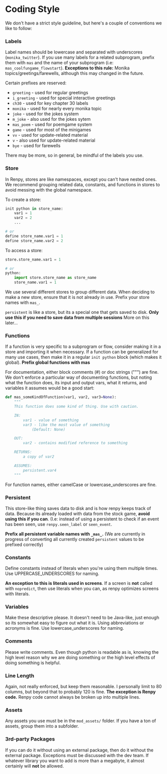 # Coding Style

We don't have a strict style guideline, but here's a couple of conventions
we like to follow:

### Labels

Label names should be lowercase and separated with underscores (`monika_twitter`). 
If you use many labels for a related subprogram, prefix them with `mas` and the
name of your subprogram (i.e: `mas_coolfungame_flowstart`). **Exceptions to
this rule:** Monika topics/greetings/farewells, although this may changed in
the future.

Certain prefixes are reserved:

- `greeting` - used for regular greetings
- `i_greeting` - used for special interactive greetings
- `ch30` - used for key chapter 30 labels
- `monika` - used for nearly every monika topic
- `joke` - used for the jokes system
- `m_joke` - also used for the jokes sytem
- `mas_poem` - used for poemgame system
- `game` - used for most of the minigames
- `vv` - used for update-related material
- `v` - also used for update-related material
- `bye` - used for farewells

There may be more, so in general, be mindful of the labels you use.


### Store

In Renpy, stores are like namespaces, except you can't have nested ones. We
recommend grouping related data, constants, and functions in stores to avoid
messing with the global namespace.

To create a store:
```python
init python in store_name:
    var1 = 1
    var2 = 2
    ...

# or
define store_name.var1 = 1
define store_name.var2 = 2
```

To access a store:
```python
store.store_name.var1 = 1

# or
python:
    import store.store_name as store_name
    store_name.var1 = 1
```

We use several different stores to group different data. When deciding to make
a new store, ensure that it is not already in use. Prefix your store names
with `mas_`.

`persistent` is like a store, but its a special one that gets saved to disk.
**Only use this if you need to save data from multiple sessions** 
More on this later...

### Functions

If a function is very specific to a subprogram or flow, consider making it in 
a store and importing it when necessary. If a function can be generalized for
many use cases, then make it in a regular `init python` block (which makes it
global). **Prefix global functions with mas**

For documentation, either block comments (#) or doc strings (""") are fine. We
don't enforce a particular way of documenting functions, but noting what the
function does, its input and output vars, what it returns, and variables it
assumes would be a good start:

```python
def mas_someKindOfFunction(var1, var2, var3=None):
    """
    This function does some kind of thing. Use with caution.

    IN:
        var1 - value of something
        var3 - like the most value of something
            (Default: None)

    OUT:
        var2 - contains modified reference to something

    RETURNS:
        a copy of var2

    ASSUMES:
        persistent.var4 
    """
```
For function names, either camelCase or lowercase_underscores are fine.

### Persistent

This store-like thing saves data to disk and is how renpy keeps track of data.
Because its already loaded with data from the stock game, **avoid using this
if you can**. (I.e: instead of using a persistent to check if an event has been
seen, use `renpy.seen_label` or `seen_event`.

**Prefix all persistent variable names with `_mas_`.** (We are currently in 
progress of converting all currently created `persistent` values to be prefixed
correctly)

### Constants

Define constants instead of literals when you're using them multiple times. 
Use UPPERCASE_UNDERSCORES for naming.

**An exception to this is literals used in screens**. If a screen is **not**
called with `nopredict`, then use literals when you can, as renpy optimizes 
screens with literals.

### Variables

Make these descriptive please. It doesn't need to be Java-like, just enough so
its somewhat easy to figure out what it is. Using abbreviations or acronyms is
fine. Use lowercase_underscores for naming.

### Comments

Please write comments. Even though python is readable as is, knowing the
high level reason why we are doing something or the high level effects of
doing something is helpful. 

### Line Length

Again, not really enforced, but keep them reasonable. I personally limit to 80
columns, but beyond that to probably 120 is fine. 
**The exception is Renpy code.** Renpy code cannot always be broken up into 
multiple lines.

### Assets

Any assets you use must be in the `mod_assets/` folder. If you have a ton of 
assets, group them into a subfolder.

### 3rd-party Packages

If you can do it without using an external package, then do it without the
external package. Exceptions must be discussed with the dev team. If whatever
library you want to add is more than a megabyte, it almost certainly will **not**
be allowed.
